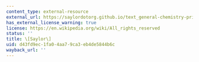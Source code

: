 ```yaml
---
content_type: external-resource
external_url: https://saylordotorg.github.io/text_general-chemistry-principles-patterns-and-applications-v1.0/s20-05-acid-base-titrations.html
has_external_license_warning: true
license: https://en.wikipedia.org/wiki/All_rights_reserved
status: ''
title: \[Saylor\]
uid: d43fd9ec-1fa0-4aa7-9ca3-eb4de5844b6c
wayback_url: ''
---
```

